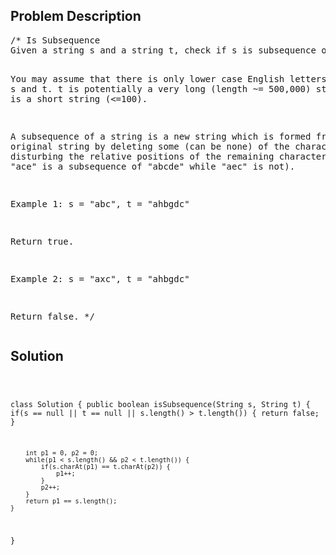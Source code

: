 <!--
<style>
  body { font-family: Arial, sans-serif; }
  .container { max-width: 400px; margin: 50px; padding: 10px; }
  .comment-block { background-color: #f9f9f9; padding: 10px; border-left: 5px solid #ccc; max-width: 400px; margin: 50px; overflow-wrap: break-word; white-space: pre-wrap; }
  .code-block { background-color: #f4f4f4; padding: 10px; border: 1px solid #ddd; }
</style>
-->

<div class='container'>
<h2>Problem Description</h2>
<div class='comment-block'>
<pre>
/* Is Subsequence
Given a string s and a string t, check if s is subsequence of t.

You may assume that there is only lower case English letters in both s and t. 
t is potentially a very long (length ~= 500,000) string, and s is a short string (<=100).

A subsequence of a string is a new string which is formed from the original string 
by deleting some (can be none) of the characters without disturbing the relative 
positions of the remaining characters. 
(ie, "ace" is a subsequence of "abcde" while "aec" is not).

Example 1:
s = "abc", t = "ahbgdc"

Return true.

Example 2:
s = "axc", t = "ahbgdc"

Return false.
*/
</pre>
</div>

<h2>Solution</h2>
<div class='code-block'>
<pre><code class='language-java'>

class Solution {
    public boolean isSubsequence(String s, String t) {
        if(s == null || t == null || s.length() > t.length()) {
            return false;
        }
    
        int p1 = 0, p2 = 0;
        while(p1 < s.length() && p2 < t.length()) {
            if(s.charAt(p1) == t.charAt(p2)) {
                p1++;
            }
            p2++;
        }
        return p1 == s.length();
    }
}</code></pre>
</div>
</div>
